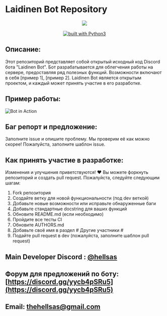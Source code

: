 # Laidinen Bot Repository
<div align="center">
<img src="https://github.com/Laidfinland-Team/Laidinen-Bot/blob/master/otherfile/Bot_ava.png">
<br/>
<br/>
<a href="https://www.python.org/"><img src="https://img.shields.io/badge/built%20with-Python3-green.svg" alt="built with Python3"></a>
</div>

## Описание:
Этот репозиторий представляет собой открытый исходный код Discord бота "Laidinen Bot". Бот разрабатывается для облегчения работы на сервере, предоставляя ряд полезных функций. Возможности включают в себя [пример 1], [пример 2]. Laidinen Bot является открытым проектом, и каждый может принять участие в его разработке.

## Пример работы:
![Bot in Action](path/to/example/gif)

## Баг репорт и предложение:
Заполните issue и опишите проблему. Мы проверим её как можно скорее! Пожалуйста, заполните шаблон issue.

## Как принять участие в разработке:
Изменения и улучшения приветствуются! ❤️ Вы можете форкнуть репозиторий и создать pull request. Пожалуйста, следуйте следующим шагам:
1. Fork репозитория
2. Создайте ветку для новой функциональности (под dev веткой)
3. Добавьте новые возможности или исправьте обнаруженные баги
4. Добавьте стандартные docstring для ваших функций
5. Обновите README.md (если необходимо)
6. Пройдите все тесты CI
7. Обновите AUTHORS.md
8. Добавьте своё имя в раздел # Другие участники #
9. Подайте pull request в dev (пожалуйста, заполните шаблон pull request)

## Main Developer Discord : [@hellsas](https://discord.com/users/hellsas)

## Форум для предложений по боту: [https://discord.gg/yycb4pSRu5](https://discord.gg/yycb4pSRu5)

## Email: [thehellsas@gmail.com](mailto:thehellsas@gmail.com)
